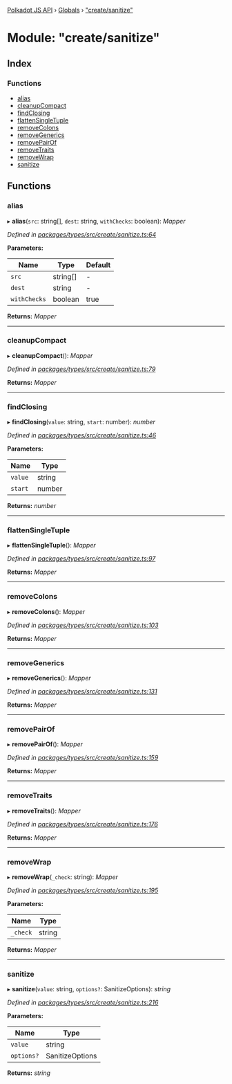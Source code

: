 [Polkadot JS API](../README.md) › [Globals](../globals.md) › ["create/sanitize"](_create_sanitize_.md)

# Module: "create/sanitize"

## Index

### Functions

* [alias](_create_sanitize_.md#alias)
* [cleanupCompact](_create_sanitize_.md#cleanupcompact)
* [findClosing](_create_sanitize_.md#findclosing)
* [flattenSingleTuple](_create_sanitize_.md#flattensingletuple)
* [removeColons](_create_sanitize_.md#removecolons)
* [removeGenerics](_create_sanitize_.md#removegenerics)
* [removePairOf](_create_sanitize_.md#removepairof)
* [removeTraits](_create_sanitize_.md#removetraits)
* [removeWrap](_create_sanitize_.md#removewrap)
* [sanitize](_create_sanitize_.md#sanitize)

## Functions

###  alias

▸ **alias**(`src`: string[], `dest`: string, `withChecks`: boolean): *Mapper*

*Defined in [packages/types/src/create/sanitize.ts:64](https://github.com/polkadot-js/api/blob/50b8db2263/packages/types/src/create/sanitize.ts#L64)*

**Parameters:**

Name | Type | Default |
------ | ------ | ------ |
`src` | string[] | - |
`dest` | string | - |
`withChecks` | boolean | true |

**Returns:** *Mapper*

___

###  cleanupCompact

▸ **cleanupCompact**(): *Mapper*

*Defined in [packages/types/src/create/sanitize.ts:79](https://github.com/polkadot-js/api/blob/50b8db2263/packages/types/src/create/sanitize.ts#L79)*

**Returns:** *Mapper*

___

###  findClosing

▸ **findClosing**(`value`: string, `start`: number): *number*

*Defined in [packages/types/src/create/sanitize.ts:46](https://github.com/polkadot-js/api/blob/50b8db2263/packages/types/src/create/sanitize.ts#L46)*

**Parameters:**

Name | Type |
------ | ------ |
`value` | string |
`start` | number |

**Returns:** *number*

___

###  flattenSingleTuple

▸ **flattenSingleTuple**(): *Mapper*

*Defined in [packages/types/src/create/sanitize.ts:97](https://github.com/polkadot-js/api/blob/50b8db2263/packages/types/src/create/sanitize.ts#L97)*

**Returns:** *Mapper*

___

###  removeColons

▸ **removeColons**(): *Mapper*

*Defined in [packages/types/src/create/sanitize.ts:103](https://github.com/polkadot-js/api/blob/50b8db2263/packages/types/src/create/sanitize.ts#L103)*

**Returns:** *Mapper*

___

###  removeGenerics

▸ **removeGenerics**(): *Mapper*

*Defined in [packages/types/src/create/sanitize.ts:131](https://github.com/polkadot-js/api/blob/50b8db2263/packages/types/src/create/sanitize.ts#L131)*

**Returns:** *Mapper*

___

###  removePairOf

▸ **removePairOf**(): *Mapper*

*Defined in [packages/types/src/create/sanitize.ts:159](https://github.com/polkadot-js/api/blob/50b8db2263/packages/types/src/create/sanitize.ts#L159)*

**Returns:** *Mapper*

___

###  removeTraits

▸ **removeTraits**(): *Mapper*

*Defined in [packages/types/src/create/sanitize.ts:176](https://github.com/polkadot-js/api/blob/50b8db2263/packages/types/src/create/sanitize.ts#L176)*

**Returns:** *Mapper*

___

###  removeWrap

▸ **removeWrap**(`_check`: string): *Mapper*

*Defined in [packages/types/src/create/sanitize.ts:195](https://github.com/polkadot-js/api/blob/50b8db2263/packages/types/src/create/sanitize.ts#L195)*

**Parameters:**

Name | Type |
------ | ------ |
`_check` | string |

**Returns:** *Mapper*

___

###  sanitize

▸ **sanitize**(`value`: string, `options?`: SanitizeOptions): *string*

*Defined in [packages/types/src/create/sanitize.ts:216](https://github.com/polkadot-js/api/blob/50b8db2263/packages/types/src/create/sanitize.ts#L216)*

**Parameters:**

Name | Type |
------ | ------ |
`value` | string |
`options?` | SanitizeOptions |

**Returns:** *string*
